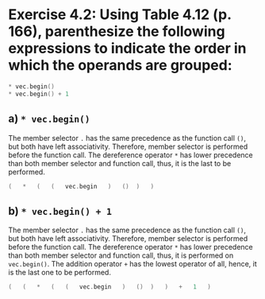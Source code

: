 # Exercise 4.2: Using Table 4.12 (p. 166), parenthesize the following expressions to indicate the order in which the operands are grouped:

```cpp
* vec.begin()
* vec.begin() + 1
```

## a) `* vec.begin()`

The member selector `.` has the same precedence as the function call `()`, but both have left associativity. Therefore, member selector is performed before the function call. The dereference operator `*` has lower precedence than both member selector and function call, thus, it is the last to be performed.

```cpp
(	*	(	(	vec.begin 	)	()	)	)
```

## b) `* vec.begin() + 1`

The member selector `.` has the same precedence as the function call `()`, but both have left associativity. Therefore, member selector is performed before the function call. The dereference operator `*` has lower precedence than both member selector and function call, thus, it is performed on `vec.begin()`. The addition operator `+` has the lowest operator of all, hence, it is the last one to be performed.

```cpp
(	(	*	(	(	vec.begin 	)	()	)	)	+	1 	)
```